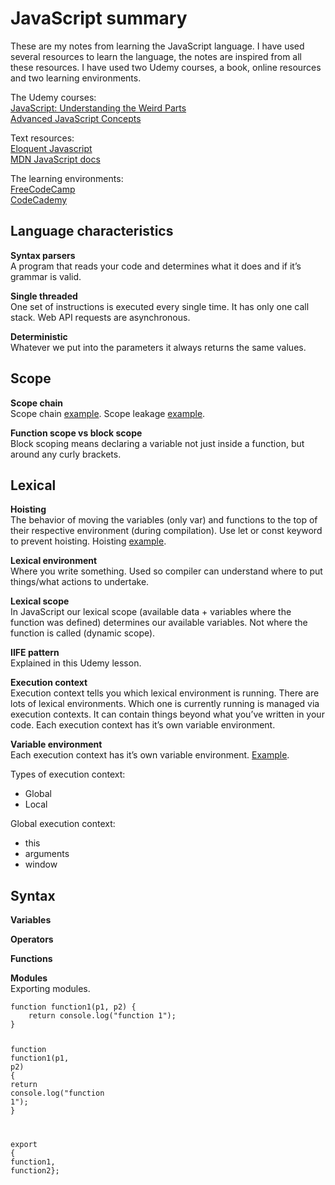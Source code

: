 <h1 id="javascript-summary">JavaScript summary</h1>
<p>These are my notes from learning the JavaScript language. I have used several resources to learn the language, the notes are inspired from all these resources. I have used two Udemy courses, a book, online resources and two learning environments.</p>
<p>The Udemy courses:<br>
<a href="https://www.udemy.com/course/understand-javascript/">JavaScript: Understanding the Weird Parts</a><br>
<a href="https://www.udemy.com/course/advanced-javascript-concepts/">Advanced JavaScript Concepts</a></p>
<p>Text resources:<br>
<a href="https://eloquentjavascript.net/Eloquent_JavaScript.pdf">Eloquent Javascript</a><br>
<a href="https://developer.mozilla.org/en/docs/Web/JavaScript">MDN JavaScript docs</a></p>
<p>The learning environments:<br>
<a href="https://learn.freecodecamp.org/">FreeCodeCamp</a><br>
<a href="https://www.codecademy.com/learn/introduction-to-javascript">CodeCademy</a></p>
<h2 id="language-characteristics">Language characteristics</h2>
<p><strong>Syntax parsers</strong><br>
A program that reads your code and determines what it does and if it’s grammar is valid.</p>
<p><strong>Single threaded</strong><br>
One set of instructions is executed every single time. It has only one call stack. Web API requests are asynchronous.</p>
<p><strong>Deterministic</strong><br>
Whatever we put into the parameters it always returns the same values.</p>
<h2 id="scope">Scope</h2>
<p><strong>Scope chain</strong><br>
Scope chain <a href="https://repl.it/@aneagoie/Scope-Chain">example</a>. Scope leakage <a href="https://repl.it/@aneagoie/JS-is-Weird">example</a>.</p>
<p><strong>Function scope vs block scope</strong><br>
Block scoping means declaring a variable not just inside a function, but around any curly brackets.</p>
<h2 id="lexical">Lexical</h2>
<p><strong>Hoisting</strong><br>
The behavior of moving the variables (only var) and functions to the top of their respective environment (during compilation). Use let or const keyword to prevent hoisting. Hoisting <a href="https://repl.it/@aneagoie/hoisting-exe">example</a>.</p>
<p><strong>Lexical environment</strong><br>
Where you write something. Used so compiler can understand where to put things/what actions to undertake.</p>
<p><strong>Lexical scope</strong><br>
In JavaScript our lexical scope (available data + variables where the function was defined) determines our available variables. Not where the function is called (dynamic scope).</p>
<p><strong>IIFE pattern</strong><br>
Explained in this Udemy lesson.</p>
<p><strong>Execution context</strong><br>
Execution context tells you which lexical environment is running. There are lots of lexical environments. Which one is currently running is managed via execution contexts. It can contain things beyond what you’ve written in your code. Each execution context has it’s own variable environment.</p>
<p><strong>Variable environment</strong><br>
Each execution context has it’s own variable environment. <a href="https://repl.it/@aneagoie/Variable-Environment">Example</a>.</p>
<p>Types of execution context:</p>
<ul>
<li>Global</li>
<li>Local</li>
</ul>
<p>Global execution context:</p>
<ul>
<li>this</li>
<li>arguments</li>
<li>window</li>
</ul>
<h2 id="syntax">Syntax</h2>
<p><strong>Variables</strong></p>
<p><strong>Operators</strong></p>
<p><strong>Functions</strong></p>
<p><strong>Modules</strong><br>
Exporting modules.</p>
<pre class=" language-javascript"><code class="prism  language-javascript"><span class="token keyword">function</span> <span class="token function">function1</span><span class="token punctuation">(</span>p1<span class="token punctuation">,</span> p2<span class="token punctuation">)</span> <span class="token punctuation">{</span>
	<span class="token keyword">return</span> console<span class="token punctuation">.</span><span class="token function">log</span><span class="token punctuation">(</span><span class="token string">"function 1"</span><span class="token punctuation">)</span><span class="token punctuation">;</span>
<span class="token punctuation">}</span>

<span class="token keyword">function</span> <span class="token function">function1</span><span class="token punctuation">(</span>p1<span class="token punctuation">,</span> p2<span class="token punctuation">)</span> <span class="token punctuation">{</span>
	<span class="token keyword">return</span> console<span class="token punctuation">.</span><span class="token function">log</span><span class="token punctuation">(</span><span class="token string">"function 1"</span><span class="token punctuation">)</span><span class="token punctuation">;</span>
<span class="token punctuation">}</span>

<span class="token keyword">export</span> <span class="token punctuation">{</span> function1<span class="token punctuation">,</span> function2<span class="token punctuation">}</span><span class="token punctuation">;</span>
</code></pre>

